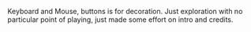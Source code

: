 Keyboard and Mouse, buttons is for decoration.
Just exploration with no particular point of playing, just made some effort on intro and credits.